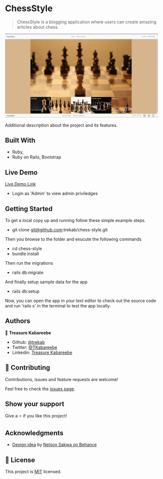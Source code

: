# ChessStyle

> ChessStyle is a blogging application where users can create amazing articles about chess.

![screenshot](./app_screenshot.png)

Additional description about the project and its features.

## Built With

- Ruby,
- Ruby on Rails, Bootstrap

## Live Demo

[Live Demo Link](https://fierce-meadow-82426.herokuapp.com/)

- Login as 'Admin' to view admin priviledges


## Getting Started

To get a local copy up and running follow these simple example steps.
- git clone git@github.com:trekab/chess-style.git

Then you browse to the folder and exucute the following commands
- cd chess-style
- bundle install

Then run the migrations
- rails db:migrate

And finally setup sample data for the app
- rails db:setup

Now, you can open the app in your text editor to check out the source code and run 'rails s' in the terminal to test the app locally.

## Authors

👤 **Treasure Kabareebe**

- Github: [@trekab](https://github.com/trekab)
- Twitter: [@TKabareebe](https://twitter.com/TKabareebe)
- Linkedin: [Treasure Kabareebe](https://www.linkedin.com/in/treasure-kabareebe/)

## 🤝 Contributing

Contributions, issues and feature requests are welcome!

Feel free to check the [issues page](issues/).

## Show your support

Give a ⭐️ if you like this project!

## Acknowledgments

- [Design idea](https://www.behance.net/gallery/14554909/liFEsTlye-Mobile-version) by [Nelson Sakwa on Behance](https://www.behance.net/sakwadesignstudio)

## 📝 License

This project is [MIT](lic.url) licensed.

